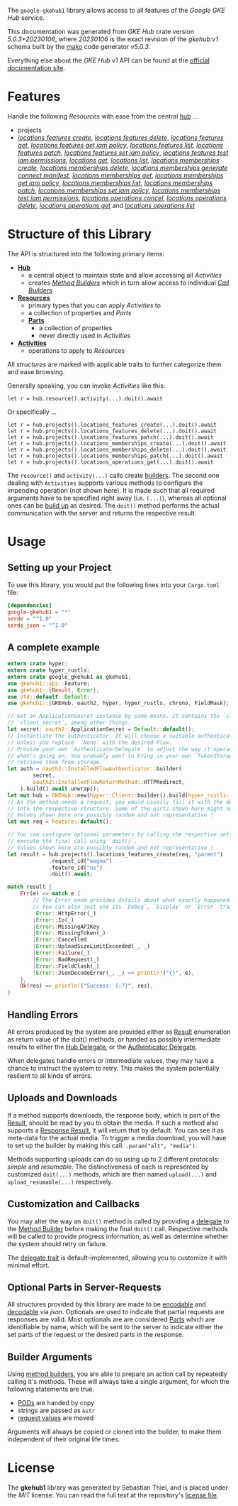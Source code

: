 <!---
DO NOT EDIT !
This file was generated automatically from 'src/generator/templates/api/README.md.mako'
DO NOT EDIT !
-->
The `google-gkehub1` library allows access to all features of the *Google GKE Hub* service.

This documentation was generated from *GKE Hub* crate version *5.0.3+20230106*, where *20230106* is the exact revision of the *gkehub:v1* schema built by the [mako](http://www.makotemplates.org/) code generator *v5.0.3*.

Everything else about the *GKE Hub* *v1* API can be found at the
[official documentation site](https://cloud.google.com/anthos/multicluster-management/connect/registering-a-cluster).
# Features

Handle the following *Resources* with ease from the central [hub](https://docs.rs/google-gkehub1/5.0.3+20230106/google_gkehub1/GKEHub) ...

* projects
 * [*locations features create*](https://docs.rs/google-gkehub1/5.0.3+20230106/google_gkehub1/api::ProjectLocationFeatureCreateCall), [*locations features delete*](https://docs.rs/google-gkehub1/5.0.3+20230106/google_gkehub1/api::ProjectLocationFeatureDeleteCall), [*locations features get*](https://docs.rs/google-gkehub1/5.0.3+20230106/google_gkehub1/api::ProjectLocationFeatureGetCall), [*locations features get iam policy*](https://docs.rs/google-gkehub1/5.0.3+20230106/google_gkehub1/api::ProjectLocationFeatureGetIamPolicyCall), [*locations features list*](https://docs.rs/google-gkehub1/5.0.3+20230106/google_gkehub1/api::ProjectLocationFeatureListCall), [*locations features patch*](https://docs.rs/google-gkehub1/5.0.3+20230106/google_gkehub1/api::ProjectLocationFeaturePatchCall), [*locations features set iam policy*](https://docs.rs/google-gkehub1/5.0.3+20230106/google_gkehub1/api::ProjectLocationFeatureSetIamPolicyCall), [*locations features test iam permissions*](https://docs.rs/google-gkehub1/5.0.3+20230106/google_gkehub1/api::ProjectLocationFeatureTestIamPermissionCall), [*locations get*](https://docs.rs/google-gkehub1/5.0.3+20230106/google_gkehub1/api::ProjectLocationGetCall), [*locations list*](https://docs.rs/google-gkehub1/5.0.3+20230106/google_gkehub1/api::ProjectLocationListCall), [*locations memberships create*](https://docs.rs/google-gkehub1/5.0.3+20230106/google_gkehub1/api::ProjectLocationMembershipCreateCall), [*locations memberships delete*](https://docs.rs/google-gkehub1/5.0.3+20230106/google_gkehub1/api::ProjectLocationMembershipDeleteCall), [*locations memberships generate connect manifest*](https://docs.rs/google-gkehub1/5.0.3+20230106/google_gkehub1/api::ProjectLocationMembershipGenerateConnectManifestCall), [*locations memberships get*](https://docs.rs/google-gkehub1/5.0.3+20230106/google_gkehub1/api::ProjectLocationMembershipGetCall), [*locations memberships get iam policy*](https://docs.rs/google-gkehub1/5.0.3+20230106/google_gkehub1/api::ProjectLocationMembershipGetIamPolicyCall), [*locations memberships list*](https://docs.rs/google-gkehub1/5.0.3+20230106/google_gkehub1/api::ProjectLocationMembershipListCall), [*locations memberships patch*](https://docs.rs/google-gkehub1/5.0.3+20230106/google_gkehub1/api::ProjectLocationMembershipPatchCall), [*locations memberships set iam policy*](https://docs.rs/google-gkehub1/5.0.3+20230106/google_gkehub1/api::ProjectLocationMembershipSetIamPolicyCall), [*locations memberships test iam permissions*](https://docs.rs/google-gkehub1/5.0.3+20230106/google_gkehub1/api::ProjectLocationMembershipTestIamPermissionCall), [*locations operations cancel*](https://docs.rs/google-gkehub1/5.0.3+20230106/google_gkehub1/api::ProjectLocationOperationCancelCall), [*locations operations delete*](https://docs.rs/google-gkehub1/5.0.3+20230106/google_gkehub1/api::ProjectLocationOperationDeleteCall), [*locations operations get*](https://docs.rs/google-gkehub1/5.0.3+20230106/google_gkehub1/api::ProjectLocationOperationGetCall) and [*locations operations list*](https://docs.rs/google-gkehub1/5.0.3+20230106/google_gkehub1/api::ProjectLocationOperationListCall)




# Structure of this Library

The API is structured into the following primary items:

* **[Hub](https://docs.rs/google-gkehub1/5.0.3+20230106/google_gkehub1/GKEHub)**
    * a central object to maintain state and allow accessing all *Activities*
    * creates [*Method Builders*](https://docs.rs/google-gkehub1/5.0.3+20230106/google_gkehub1/client::MethodsBuilder) which in turn
      allow access to individual [*Call Builders*](https://docs.rs/google-gkehub1/5.0.3+20230106/google_gkehub1/client::CallBuilder)
* **[Resources](https://docs.rs/google-gkehub1/5.0.3+20230106/google_gkehub1/client::Resource)**
    * primary types that you can apply *Activities* to
    * a collection of properties and *Parts*
    * **[Parts](https://docs.rs/google-gkehub1/5.0.3+20230106/google_gkehub1/client::Part)**
        * a collection of properties
        * never directly used in *Activities*
* **[Activities](https://docs.rs/google-gkehub1/5.0.3+20230106/google_gkehub1/client::CallBuilder)**
    * operations to apply to *Resources*

All *structures* are marked with applicable traits to further categorize them and ease browsing.

Generally speaking, you can invoke *Activities* like this:

```Rust,ignore
let r = hub.resource().activity(...).doit().await
```

Or specifically ...

```ignore
let r = hub.projects().locations_features_create(...).doit().await
let r = hub.projects().locations_features_delete(...).doit().await
let r = hub.projects().locations_features_patch(...).doit().await
let r = hub.projects().locations_memberships_create(...).doit().await
let r = hub.projects().locations_memberships_delete(...).doit().await
let r = hub.projects().locations_memberships_patch(...).doit().await
let r = hub.projects().locations_operations_get(...).doit().await
```

The `resource()` and `activity(...)` calls create [builders][builder-pattern]. The second one dealing with `Activities`
supports various methods to configure the impending operation (not shown here). It is made such that all required arguments have to be
specified right away (i.e. `(...)`), whereas all optional ones can be [build up][builder-pattern] as desired.
The `doit()` method performs the actual communication with the server and returns the respective result.

# Usage

## Setting up your Project

To use this library, you would put the following lines into your `Cargo.toml` file:

```toml
[dependencies]
google-gkehub1 = "*"
serde = "^1.0"
serde_json = "^1.0"
```

## A complete example

```Rust
extern crate hyper;
extern crate hyper_rustls;
extern crate google_gkehub1 as gkehub1;
use gkehub1::api::Feature;
use gkehub1::{Result, Error};
use std::default::Default;
use gkehub1::{GKEHub, oauth2, hyper, hyper_rustls, chrono, FieldMask};

// Get an ApplicationSecret instance by some means. It contains the `client_id` and
// `client_secret`, among other things.
let secret: oauth2::ApplicationSecret = Default::default();
// Instantiate the authenticator. It will choose a suitable authentication flow for you,
// unless you replace  `None` with the desired Flow.
// Provide your own `AuthenticatorDelegate` to adjust the way it operates and get feedback about
// what's going on. You probably want to bring in your own `TokenStorage` to persist tokens and
// retrieve them from storage.
let auth = oauth2::InstalledFlowAuthenticator::builder(
        secret,
        oauth2::InstalledFlowReturnMethod::HTTPRedirect,
    ).build().await.unwrap();
let mut hub = GKEHub::new(hyper::Client::builder().build(hyper_rustls::HttpsConnectorBuilder::new().with_native_roots().https_or_http().enable_http1().build()), auth);
// As the method needs a request, you would usually fill it with the desired information
// into the respective structure. Some of the parts shown here might not be applicable !
// Values shown here are possibly random and not representative !
let mut req = Feature::default();

// You can configure optional parameters by calling the respective setters at will, and
// execute the final call using `doit()`.
// Values shown here are possibly random and not representative !
let result = hub.projects().locations_features_create(req, "parent")
             .request_id("magna")
             .feature_id("no")
             .doit().await;

match result {
    Err(e) => match e {
        // The Error enum provides details about what exactly happened.
        // You can also just use its `Debug`, `Display` or `Error` traits
         Error::HttpError(_)
        |Error::Io(_)
        |Error::MissingAPIKey
        |Error::MissingToken(_)
        |Error::Cancelled
        |Error::UploadSizeLimitExceeded(_, _)
        |Error::Failure(_)
        |Error::BadRequest(_)
        |Error::FieldClash(_)
        |Error::JsonDecodeError(_, _) => println!("{}", e),
    },
    Ok(res) => println!("Success: {:?}", res),
}

```
## Handling Errors

All errors produced by the system are provided either as [Result](https://docs.rs/google-gkehub1/5.0.3+20230106/google_gkehub1/client::Result) enumeration as return value of
the doit() methods, or handed as possibly intermediate results to either the
[Hub Delegate](https://docs.rs/google-gkehub1/5.0.3+20230106/google_gkehub1/client::Delegate), or the [Authenticator Delegate](https://docs.rs/yup-oauth2/*/yup_oauth2/trait.AuthenticatorDelegate.html).

When delegates handle errors or intermediate values, they may have a chance to instruct the system to retry. This
makes the system potentially resilient to all kinds of errors.

## Uploads and Downloads
If a method supports downloads, the response body, which is part of the [Result](https://docs.rs/google-gkehub1/5.0.3+20230106/google_gkehub1/client::Result), should be
read by you to obtain the media.
If such a method also supports a [Response Result](https://docs.rs/google-gkehub1/5.0.3+20230106/google_gkehub1/client::ResponseResult), it will return that by default.
You can see it as meta-data for the actual media. To trigger a media download, you will have to set up the builder by making
this call: `.param("alt", "media")`.

Methods supporting uploads can do so using up to 2 different protocols:
*simple* and *resumable*. The distinctiveness of each is represented by customized
`doit(...)` methods, which are then named `upload(...)` and `upload_resumable(...)` respectively.

## Customization and Callbacks

You may alter the way an `doit()` method is called by providing a [delegate](https://docs.rs/google-gkehub1/5.0.3+20230106/google_gkehub1/client::Delegate) to the
[Method Builder](https://docs.rs/google-gkehub1/5.0.3+20230106/google_gkehub1/client::CallBuilder) before making the final `doit()` call.
Respective methods will be called to provide progress information, as well as determine whether the system should
retry on failure.

The [delegate trait](https://docs.rs/google-gkehub1/5.0.3+20230106/google_gkehub1/client::Delegate) is default-implemented, allowing you to customize it with minimal effort.

## Optional Parts in Server-Requests

All structures provided by this library are made to be [encodable](https://docs.rs/google-gkehub1/5.0.3+20230106/google_gkehub1/client::RequestValue) and
[decodable](https://docs.rs/google-gkehub1/5.0.3+20230106/google_gkehub1/client::ResponseResult) via *json*. Optionals are used to indicate that partial requests are responses
are valid.
Most optionals are are considered [Parts](https://docs.rs/google-gkehub1/5.0.3+20230106/google_gkehub1/client::Part) which are identifiable by name, which will be sent to
the server to indicate either the set parts of the request or the desired parts in the response.

## Builder Arguments

Using [method builders](https://docs.rs/google-gkehub1/5.0.3+20230106/google_gkehub1/client::CallBuilder), you are able to prepare an action call by repeatedly calling it's methods.
These will always take a single argument, for which the following statements are true.

* [PODs][wiki-pod] are handed by copy
* strings are passed as `&str`
* [request values](https://docs.rs/google-gkehub1/5.0.3+20230106/google_gkehub1/client::RequestValue) are moved

Arguments will always be copied or cloned into the builder, to make them independent of their original life times.

[wiki-pod]: http://en.wikipedia.org/wiki/Plain_old_data_structure
[builder-pattern]: http://en.wikipedia.org/wiki/Builder_pattern
[google-go-api]: https://github.com/google/google-api-go-client

# License
The **gkehub1** library was generated by Sebastian Thiel, and is placed
under the *MIT* license.
You can read the full text at the repository's [license file][repo-license].

[repo-license]: https://github.com/Byron/google-apis-rsblob/main/LICENSE.md

